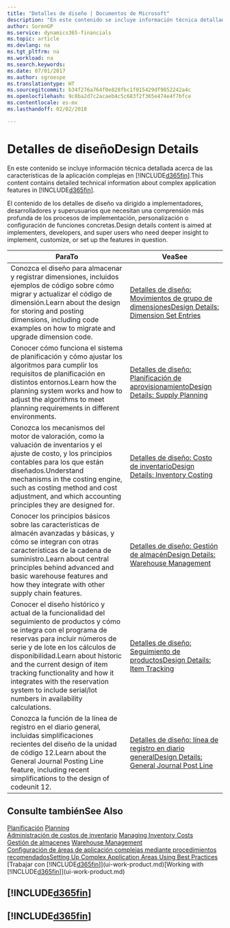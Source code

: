 ```yaml
---
title: "Detalles de diseño | Documentos de Microsoft"
description: "En este contenido se incluye información técnica detallada acerca de las características de la aplicación complejas en Finance and Operations, Business edition."
author: SorenGP
ms.service: dynamics365-financials
ms.topic: article
ms.devlang: na
ms.tgt_pltfrm: na
ms.workload: na
ms.search.keywords: 
ms.date: 07/01/2017
ms.author: sgroespe
ms.translationtype: HT
ms.sourcegitcommit: b34f276a764f0e828fbc1f015429df9852242a4c
ms.openlocfilehash: 9c8ba2d7c2acaeb4c5c683f2f365e474e4f7bfce
ms.contentlocale: es-mx
ms.lasthandoff: 02/02/2018

---
```

# <a name="design-details"></a><span data-ttu-id="b81f4-103">Detalles de diseño</span><span class="sxs-lookup"><span data-stu-id="b81f4-103">Design Details</span></span>
<span data-ttu-id="b81f4-104">En este contenido se incluye información técnica detallada acerca de las características de la aplicación complejas en [!INCLUDE[d365fin](includes/d365fin_md.md)].</span><span class="sxs-lookup"><span data-stu-id="b81f4-104">This content contains detailed technical information about complex application features in [!INCLUDE[d365fin](includes/d365fin_md.md)].</span></span>  

 <span data-ttu-id="b81f4-105">El contenido de los detalles de diseño va dirigido a implementadores, desarrolladores y superusuarios que necesitan una comprensión más profunda de los procesos de implementación, personalización o configuración de funciones concretas.</span><span class="sxs-lookup"><span data-stu-id="b81f4-105">Design details content is aimed at implementers, developers, and super users who need deeper insight to implement, customize, or set up the features in question.</span></span>  

|<span data-ttu-id="b81f4-106">**Para**</span><span class="sxs-lookup"><span data-stu-id="b81f4-106">**To**</span></span>|<span data-ttu-id="b81f4-107">**Vea**</span><span class="sxs-lookup"><span data-stu-id="b81f4-107">**See**</span></span>|  
|------------|-------------|  
|<span data-ttu-id="b81f4-108">Conozca el diseño para almacenar y registrar dimensiones, incluidos ejemplos de código sobre cómo migrar y actualizar el código de dimensión.</span><span class="sxs-lookup"><span data-stu-id="b81f4-108">Learn about the design for storing and posting dimensions, including code examples on how to migrate and upgrade dimension code.</span></span>|[<span data-ttu-id="b81f4-109">Detalles de diseño: Movimientos de grupo de dimensiones</span><span class="sxs-lookup"><span data-stu-id="b81f4-109">Design Details: Dimension Set Entries</span></span>](design-details-dimension-set-entries.md)|  
|<span data-ttu-id="b81f4-110">Conocer cómo funciona el sistema de planificación y cómo ajustar los algoritmos para cumplir los requisitos de planificación en distintos entornos.</span><span class="sxs-lookup"><span data-stu-id="b81f4-110">Learn how the planning system works and how to adjust the algorithms to meet planning requirements in different environments.</span></span>|[<span data-ttu-id="b81f4-111">Detalles de diseño: Planificación de aprovisionamiento</span><span class="sxs-lookup"><span data-stu-id="b81f4-111">Design Details: Supply Planning</span></span>](design-details-supply-planning.md)|  
|<span data-ttu-id="b81f4-112">Conozca los mecanismos del motor de valoración, como la valuación de inventarios y el ajuste de costo, y los principios contables para los que están diseñados.</span><span class="sxs-lookup"><span data-stu-id="b81f4-112">Understand mechanisms in the costing engine, such as costing method and cost adjustment, and which accounting principles they are designed for.</span></span>|[<span data-ttu-id="b81f4-113">Detalles de diseño: Costo de inventario</span><span class="sxs-lookup"><span data-stu-id="b81f4-113">Design Details: Inventory Costing</span></span>](design-details-inventory-costing.md)|  
|<span data-ttu-id="b81f4-114">Conocer los principios básicos sobre las características de almacén avanzadas y básicas, y cómo se integran con otras características de la cadena de suministro.</span><span class="sxs-lookup"><span data-stu-id="b81f4-114">Learn about central principles behind advanced and basic warehouse features and how they integrate with other supply chain features.</span></span>|[<span data-ttu-id="b81f4-115">Detalles de diseño: Gestión de almacén</span><span class="sxs-lookup"><span data-stu-id="b81f4-115">Design Details: Warehouse Management</span></span>](design-details-warehouse-management.md)|  
|<span data-ttu-id="b81f4-116">Conocer el diseño histórico y actual de la funcionalidad del seguimiento de productos y cómo se integra con el programa de reservas para incluir números de serie y de lote en los cálculos de disponibilidad.</span><span class="sxs-lookup"><span data-stu-id="b81f4-116">Learn about historic and the current design of item tracking functionality and how it integrates with the reservation system to include serial/lot numbers in availability calculations.</span></span>|[<span data-ttu-id="b81f4-117">Detalles de diseño: Seguimiento de productos</span><span class="sxs-lookup"><span data-stu-id="b81f4-117">Design Details: Item Tracking</span></span>](design-details-item-tracking.md)|  
|<span data-ttu-id="b81f4-118">Conozca la función de la línea de registro en el diario general, incluidas simplificaciones recientes del diseño de la unidad de código 12.</span><span class="sxs-lookup"><span data-stu-id="b81f4-118">Learn about the General Journal Posting Line feature, including recent simplifications to the design of codeunit 12.</span></span>|[<span data-ttu-id="b81f4-119">Detalles de diseño: línea de registro en diario general</span><span class="sxs-lookup"><span data-stu-id="b81f4-119">Design Details: General Journal Post Line</span></span>](design-details-general-journal-post-line.md)|  

## <a name="see-also"></a><span data-ttu-id="b81f4-120">Consulte también</span><span class="sxs-lookup"><span data-stu-id="b81f4-120">See Also</span></span>  
 <span data-ttu-id="b81f4-121">[Planificación](production-planning.md) </span><span class="sxs-lookup"><span data-stu-id="b81f4-121">[Planning](production-planning.md) </span></span>  
 <span data-ttu-id="b81f4-122">[Administración de costos de inventario](finance-manage-inventory-costs.md) </span><span class="sxs-lookup"><span data-stu-id="b81f4-122">[Managing Inventory Costs](finance-manage-inventory-costs.md) </span></span>  
 <span data-ttu-id="b81f4-123">[Gestión de almacenes](warehouse-manage-warehouse.md) </span><span class="sxs-lookup"><span data-stu-id="b81f4-123">[Warehouse Management](warehouse-manage-warehouse.md) </span></span>  
 [<span data-ttu-id="b81f4-124">Configuración de áreas de aplicación complejas mediante procedimientos recomendados</span><span class="sxs-lookup"><span data-stu-id="b81f4-124">Setting Up Complex Application Areas Using Best Practices</span></span>](set-up-complex-application-areas-using-best-practices.md)  
 <span data-ttu-id="b81f4-125">[Trabajar con [!INCLUDE[d365fin](includes/d365fin_md.md)]](ui-work-product.md)</span><span class="sxs-lookup"><span data-stu-id="b81f4-125">[Working with [!INCLUDE[d365fin](includes/d365fin_md.md)]](ui-work-product.md)</span></span>

 ## [!INCLUDE[d365fin](includes/free_trial_md.md)]  
 ## [!INCLUDE[d365fin](includes/training_link_md.md)]

